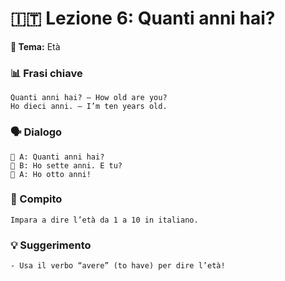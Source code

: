 # 🇮🇹 Lezione 6: Quanti anni hai?

**📘 Tema:** Età

### 📊 Frasi chiave
    Quanti anni hai? – How old are you?  
    Ho dieci anni. – I’m ten years old.

### 🗣️ Dialogo
    👧 A: Quanti anni hai?  
    👦 B: Ho sette anni. E tu?  
    👧 A: Ho otto anni!

### 🌟 Compito
    Impara a dire l’età da 1 a 10 in italiano.

### 💡 Suggerimento
    - Usa il verbo “avere” (to have) per dire l’età!